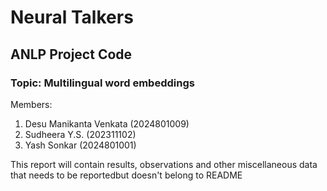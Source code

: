# Neural Talkers
## ANLP Project Code
### Topic: Multilingual word embeddings

Members: 

1. Desu Manikanta Venkata (2024801009)
2. Sudheera Y.S. (202311102)
3. Yash Sonkar (2024801001)

This report will contain results, observations and other miscellaneous data that needs to be reportedbut doesn't belong to README
